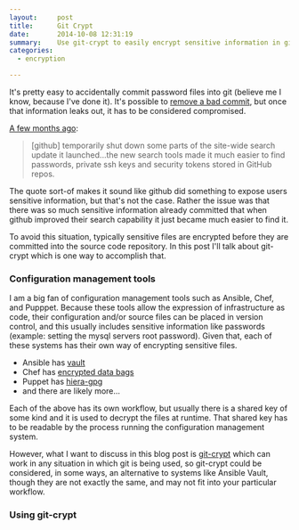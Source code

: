 ```yaml
---
layout:     post
title:      Git Crypt
date:       2014-10-08 12:31:19
summary:    Use git-crypt to easily encrypt sensitive information in git repositories.
categories:
  - encryption

---
```


It's pretty easy to accidentally commit password files into git (believe me I know, because I've done it). It's possible to [remove a bad commit](https://help.github.com/articles/remove-sensitive-data/), but once that information leaks out, it has to be considered compromised.

<!-- more -->

[A few months ago](http://www.webmonkey.com/2013/01/users-scramble-as-github-search-exposes-passwords-security-details/):

>[github] temporarily shut down some parts of the site-wide search update it launched...the new search tools made it much easier to find passwords, private ssh keys and security tokens stored in GitHub repos.

The quote sort-of makes it sound like github did something to expose users sensitive information, but that's not the case. Rather the issue was that there was so much sensitive information already committed that when github improved their search capability it just became much easier to find it.

To avoid this situation, typically sensitive files are encrypted before they are committed into the source code repository. In this post I'll talk about git-crypt which is one way to accomplish that.

### Configuration management tools

I am a big fan of configuration management tools such as Ansible, Chef, and Pupppet. Because these tools allow the expression of infrastructure as code, their configuration and/or source files can be placed in version control, and this usually includes sensitive information like passwords (example: setting the mysql servers root password). Given that, each of these systems has their own way of encrypting sensitive files.

* Ansible has [vault](http://docs.ansible.com/playbooks_vault.html)
* Chef has [encrypted data bags](https://docs.getchef.com/essentials_data_bags.html#encrypt-a-data-bag-item)
* Puppet has [hiera-gpg](https://github.com/crayfishx/hiera-gpg)
* and there are likely more...

Each of the above has its own workflow, but usually there is a shared key of some kind and it is used to decrypt the files at runtime. That shared key has to be readable by the process running the configuration management system.

However, what I want to discuss in this blog post is [git-crypt](https://github.com/AGWA/git-crypt) which can work in any situation in which git is being used, so git-crypt could be considered, in some ways, an alternative to systems like Ansible Vault, though they are not exactly the same, and may not fit into your particular workflow.

### Using git-crypt
